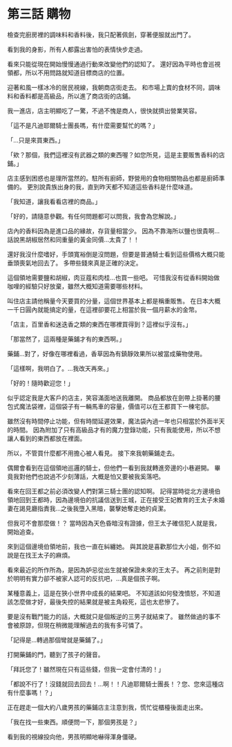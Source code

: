 # 第三話 購物

檢查完廚房裡的調味料和香料後，我只配著佩劍，穿著便服就出門了。

看到我的身影，所有人都露出害怕的表情快步走過。

看來只能從現在開始慢慢通過行動來改變他們的認知了。
還好因為平時也會巡視領都，所以不用問路就知道目標商店的位置。

迎著和風一樣冰冷的居民視線，我朝商店街走去。
和市場上賣的食材不同，調味料和香料都是高級品，所以進了商店街的店鋪。

我一進店，店主明顯吃了一驚，不過不愧是商人，很快就擠出營業笑容。

「這不是凡迪耶爾騎士團長嗎，有什麼需要幫忙的嗎？」

「...只是來買東西。」

「欸？那個，我們這裡沒有武器之類的東西喔？如您所見，這是主要販售香料的店鋪。」

店主感到困惑也是理所當然的。駐所有廚師，野營用的食物相關物品也都是廚師準備的。
更別說貴族出身的我，直到昨天都不知道這些香料是什麼味道。

「我知道，讓我看看店裡的商品。」

「好的，請隨意參觀。有任何問題都可以問我，我會為您解說。」

店內的香料因為是進口品的緣故，存貨量相當少。
因為不靠海所以鹽也很貴啊...話說黑胡椒居然和同重量的黃金同價...太貴了！！

還好我沒什麼嗜好，手頭寬裕倒是沒問題，但要是普通騎士看到這些價格大概只能垂頭喪氣地回去了。
多帶些錢來真是正確的決定。

這個領地需要鹽和胡椒，肉豆蔻和肉桂...也買一些吧。
可惜我沒有從香料開始做咖哩的經驗只好放棄，雖然大概知道需要哪些材料。

叫住店主請他稱量今天要買的分量，這個世界基本上都是稱重販售。
在日本大概一千日圓內就能搞定的量，在這裡卻要花上相當於我一個月薪水的金幣。

「店主，百里香和迷迭香之類的東西在哪裡買得到？這裡似乎沒有。」

「那當然了，這兩種是藥鋪才有的東西啊。」

藥鋪...對了，好像在哪裡看過，香草因為有鎮靜效果所以被當成藥物使用。

「這樣啊，我明白了。...我改天再來。」

「好的！隨時歡迎您！」

似乎認定我是大客戶的店主，笑容滿面地送我離開。
商品都放在劍帶上掛著的腰包式魔法袋裡，這個袋子有一輛馬車的容量，價值可以在王都買下一棟宅邸。

雖然沒有時間停止功能，但有時間延遲效果，魔法袋內過一年也只相當於外面半天的時間。
因為附加了只有高級品才有的魔力登錄功能，只有我能使用，所以不想讓人看到的東西都放在裡面。

所以，不管買什麼都不用擔心被人看見。
接下來我朝藥鋪走去。

偶爾會看到在這個領地巡邏的騎士，但他們一看到我就轉進旁邊的小巷避開。
畢竟我對他們也說過不少刻薄話，大概是怕又要被我奚落吧。

看來在回王都之前必須改變人們對第三騎士團的認知啊。
記得當時從北方邊境伯領地回到王都時，因為邊境伯的抗議信送到王城，正在接受王妃教育的王太子未婚妻在謁見廳指責我...之後我墮入黑暗，襲擊她奪走她的貞潔。

但我可不會那麼做！？
當時因為天色昏暗沒有證據，但王太子確信犯人就是我，開始追查。

來到這個邊境伯領地前，我也一直在糾纏她。
與其說是喜歡那位大小姐，倒不如說是在找王太子的麻煩。

看來最近的所作所為，是因為妒忌從出生就被保證未來的王太子。
再之前則是對於明明有實力卻不被家人認可的反抗吧，...真是個孩子啊。

某種意義上，這是在狹小世界中成長的結果吧。
不知道該如何發洩憤怒，不知道該怎麼做才好，最後失控的結果就是被主角殺死，這也太悲慘了。

要是沒有戰鬥能力的話，大概就只是個叛逆的三男子就結束了。
雖然做過的事不會被原諒，但現在稍微能理解過去的我有多可憐了。

「記得是...轉過那個彎就是藥鋪了。」

打開藥鋪的門，聽到了孩子的聲音。

「拜託您了！雖然現在只有這些錢，但我一定會付清的！」

「都說不行了！沒錢就回去回去！...啊！！凡迪耶爾騎士團長！？您、您來這種店有什麼事嗎！？」

正在趕走一個大約八歲男孩的藥鋪店主注意到我，慌忙從櫃檯後面走出來。

「我在找一些東西。順便問一下，那個男孩是？」

看到我的視線投向他，男孩明顯地嚇得渾身僵硬。
